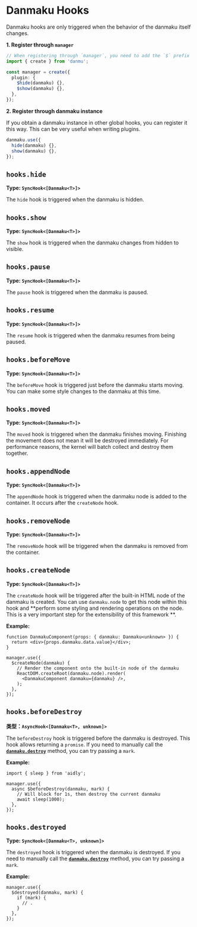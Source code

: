 # Danmaku Hooks

Danmaku hooks are only triggered when the behavior of the danmaku itself changes.

**1. Register through `manager`**

```ts
// When registering through `manager`, you need to add the `$` prefix
import { create } from 'danmu';

const manager = create({
  plugin: {
    $hide(danmaku) {},
    $show(danmaku) {},
  },
});
```

**2. Register through danmaku instance**

If you obtain a danmaku instance in other global hooks, you can register it this way. This can be very useful when writing plugins.

```ts
danmaku.use({
  hide(danmaku) {},
  show(danmaku) {},
});
```

## `hooks.hide`

**Type: `SyncHook<[Danmaku<T>]>`**

The `hide` hook is triggered when the danmaku is hidden.

## `hooks.show`

**Type: `SyncHook<[Danmaku<T>]>`**

The `show` hook is triggered when the danmaku changes from hidden to visible.

## `hooks.pause`

**Type: `SyncHook<[Danmaku<T>]>`**

The `pause` hook is triggered when the danmaku is paused.

## `hooks.resume`

**Type: `SyncHook<[Danmaku<T>]>`**

The `resume` hook is triggered when the danmaku resumes from being paused.

## `hooks.beforeMove`

**Type: `SyncHook<[Danmaku<T>]>`**

The `beforeMove` hook is triggered just before the danmaku starts moving. You can make some style changes to the danmaku at this time.

## `hooks.moved`

**Type: `SyncHook<[Danmaku<T>]>`**

The `moved` hook is triggered when the danmaku finishes moving. Finishing the movement does not mean it will be destroyed immediately. For performance reasons, the kernel will batch collect and destroy them together.

## `hooks.appendNode`

**Type: `SyncHook<[Danmaku<T>]>`**

The `appendNode` hook is triggered when the danmaku node is added to the container. It occurs after the `createNode` hook.

## `hooks.removeNode`

**Type: `SyncHook<[Danmaku<T>]>`**

The `removeNode` hook will be triggered when the danmaku is removed from the container.

## `hooks.createNode`

**Type: `SyncHook<[Danmaku<T>]>`**

The `createNode` hook will be triggered after the built-in HTML node of the danmaku is created. You can use `danmaku.node` to get this node within this hook and **perform some styling and rendering operations on the node. This is a very important step for the extensibility of this framework **.

**Example:**

```tsx {8-10}
function DanmakuComponent(props: { danmaku: Danmaku<unknown> }) {
  return <div>{props.danmaku.data.value}</div>;
}

manager.use({
  $createNode(danmaku) {
    // Render the component onto the built-in node of the danmaku
    ReactDOM.createRoot(danmaku.node).render(
      <DanmakuComponent danmaku={danmaku} />,
    );
  },
});
```

## `hooks.beforeDestroy`

**类型：`AsyncHook<[Danmaku<T>, unknown]>`**

The `beforeDestroy` hook is triggered before the danmaku is destroyed. This hook allows returning a `promise`. If you need to manually call the [**`danmaku.destroy`**](../reference/danmaku-api/#danmaku-destroy) method, you can try passing a `mark`.

**Example:**

```ts{6}
import { sleep } from 'aidly';

manager.use({
  async $beforeDestroy(danmaku, mark) {
    // Will block for 1s, then destroy the current danmaku
    await sleep(1000);
  },
});
```

## `hooks.destroyed`

**Type: `SyncHook<[Danmaku<T>, unknown]>`**

The `destroyed` hook is triggered when the danmaku is destroyed. If you need to manually call the [**`danmaku.destroy`**](../reference/danmaku-api/#danmaku-destroy) method, you can try passing a `mark`.

**Example:**

```ts{3}
manager.use({
  $destroyed(danmaku, mark) {
    if (mark) {
      // .
    }
  },
});
```
